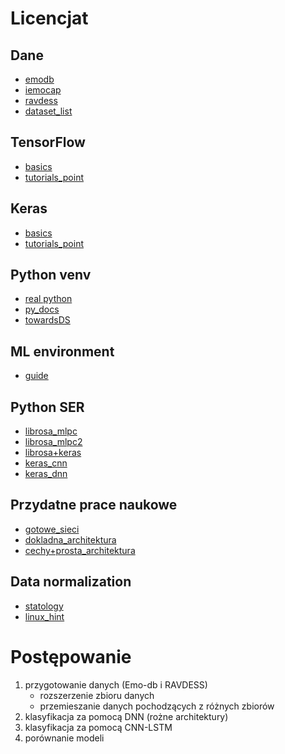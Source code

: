 # Licencjat

## Dane

- [emodb](http://www.emodb.bilderbar.info/download/)
- [iemocap](https://sail.usc.edu/iemocap/iemocap_release.htm)
- [ravdess](https://zenodo.org/record/1188976#.Yj2aZrko8UE)
- [dataset_list](https://superkogito.github.io/SER-datasets/)

## TensorFlow

- [basics](https://www.tensorflow.org/tutorials)
- [tutorials_point](https://www.tutorialspoint.com/tensorflow/index.htm)

## Keras

- [basics](https://keras.io/guides/functional_api/)
- [tutorials_point](https://www.tutorialspoint.com/keras/index.htm)

## Python venv

- [real python](https://realpython.com/python-virtual-environments-a-primer/#why-the-need-for-virtual-environments)
- [py_docs](https://docs.python.org/3/library/venv.html)
- [towardsDS](https://towardsdatascience.com/why-you-should-use-a-virtual-environment-for-every-python-project-c17dab3b0fd0)

## ML environment

- [guide](https://pythonistaplanet.com/setting-up-machine-learning-environment/)

## Python SER

- [librosa_mlpc](https://data-flair.training/blogs/python-mini-project-speech-emotion-recognition/)
- [librosa_mlpc2](https://sonsuzdesign.blog/2021/03/15/building-a-speech-emotion-recognizer-using-python/)
- [librosa+keras](https://www.codespeedy.com/speech-emotion-recognition-in-python/)
- [keras_cnn](https://towardsdatascience.com/speech-emotion-recognition-using-ravdess-audio-dataset-ce19d162690)
- [keras_dnn](https://blog.eduonix.com/artificial-intelligence/deep-neural-networks-keras/)

## Przydatne prace naukowe

- [gotowe_sieci](https://arxiv.org/pdf/2012.05429.pdf)
- [dokladna_architektura](https://www.researchgate.net/profile/Gregor-Hofer-3/publication/335829168_Analysis_of_Deep_Learning_Architectures_for_Cross-Corpus_Speech_Emotion_Recognition/links/5e2f0a2f4585152d156d9f4f/Analysis-of-Deep-Learning-Architectures-for-Cross-Corpus-Speech-Emotion-Recognition.pdf)
- [cechy+prosta_architektura](https://www.researchgate.net/profile/Teddy-Gunawan/publication/353296706_Speech_Emotion_Recognition_Using_Feature_Fusion_of_TEO_and_MFCC_on_Multilingual_Databases/links/613ef96f4e1df2710631ca0a/Speech-Emotion-Recognition-Using-Feature-Fusion-of-TEO-and-MFCC-on-Multilingual-Databases.pdf)

## Data normalization

- [statology](https://www.statology.org/normalize-data-in-python/)
- [linux_hint](https://linuxhint.com/normalization-of-data-in-python/)

# Postępowanie

1. przygotowanie danych (Emo-db i RAVDESS)
   - rozszerzenie zbioru danych
   - przemieszanie danych pochodzących z różnych zbiorów
2. klasyfikacja za pomocą DNN (rożne architektury)
3. klasyfikacja za pomocą CNN-LSTM
4. porównanie modeli